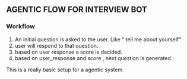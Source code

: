 ## AGENTIC FLOW FOR INTERVIEW BOT

### Workflow

1. An initial question is asked to the user. Like " tell me about yourself"
2. user will respond to that question.
3. based on user response a score is decided.
4. based on user_response and score , next question is generated.

This is a really basic setup for a agentic system. 
